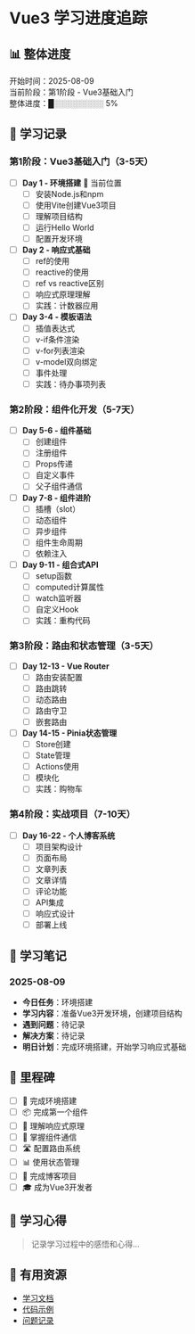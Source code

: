 # Vue3 学习进度追踪

## 📊 整体进度
开始时间：2025-08-09  
当前阶段：第1阶段 - Vue3基础入门  
整体进度：█░░░░░░░░░ 5%

## 📅 学习记录

### 第1阶段：Vue3基础入门（3-5天）
- [ ] **Day 1 - 环境搭建** 📍 当前位置
  - [ ] 安装Node.js和npm
  - [ ] 使用Vite创建Vue3项目
  - [ ] 理解项目结构
  - [ ] 运行Hello World
  - [ ] 配置开发环境

- [ ] **Day 2 - 响应式基础**
  - [ ] ref的使用
  - [ ] reactive的使用
  - [ ] ref vs reactive区别
  - [ ] 响应式原理理解
  - [ ] 实践：计数器应用

- [ ] **Day 3-4 - 模板语法**
  - [ ] 插值表达式
  - [ ] v-if条件渲染
  - [ ] v-for列表渲染
  - [ ] v-model双向绑定
  - [ ] 事件处理
  - [ ] 实践：待办事项列表

### 第2阶段：组件化开发（5-7天）
- [ ] **Day 5-6 - 组件基础**
  - [ ] 创建组件
  - [ ] 注册组件
  - [ ] Props传递
  - [ ] 自定义事件
  - [ ] 父子组件通信

- [ ] **Day 7-8 - 组件进阶**
  - [ ] 插槽（slot）
  - [ ] 动态组件
  - [ ] 异步组件
  - [ ] 组件生命周期
  - [ ] 依赖注入

- [ ] **Day 9-11 - 组合式API**
  - [ ] setup函数
  - [ ] computed计算属性
  - [ ] watch监听器
  - [ ] 自定义Hook
  - [ ] 实践：重构代码

### 第3阶段：路由和状态管理（3-5天）
- [ ] **Day 12-13 - Vue Router**
  - [ ] 路由安装配置
  - [ ] 路由跳转
  - [ ] 动态路由
  - [ ] 路由守卫
  - [ ] 嵌套路由

- [ ] **Day 14-15 - Pinia状态管理**
  - [ ] Store创建
  - [ ] State管理
  - [ ] Actions使用
  - [ ] 模块化
  - [ ] 实践：购物车

### 第4阶段：实战项目（7-10天）
- [ ] **Day 16-22 - 个人博客系统**
  - [ ] 项目架构设计
  - [ ] 页面布局
  - [ ] 文章列表
  - [ ] 文章详情
  - [ ] 评论功能
  - [ ] API集成
  - [ ] 响应式设计
  - [ ] 部署上线

## 📝 学习笔记

### 2025-08-09
- **今日任务**：环境搭建
- **学习内容**：准备Vue3开发环境，创建项目结构
- **遇到问题**：待记录
- **解决方案**：待记录
- **明日计划**：完成环境搭建，开始学习响应式基础

## 🎯 里程碑
- [ ] 🏁 完成环境搭建
- [ ] 📦 完成第一个组件
- [ ] 🔄 理解响应式原理
- [ ] 🧩 掌握组件通信
- [ ] 🛣️ 配置路由系统
- [ ] 📊 使用状态管理
- [ ] 🚀 完成博客项目
- [ ] 🎓 成为Vue3开发者

## 💭 学习心得
> 记录学习过程中的感悟和心得...

## 🔗 有用资源
- [学习文档](../01-basics/01-environment-setup.md)
- [代码示例](../../../src/learning/)
- [问题记录](./ISSUES.md)